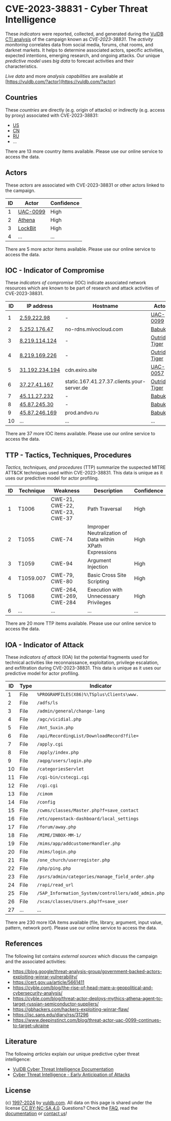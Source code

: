 # CVE-2023-38831 - Cyber Threat Intelligence

These _indicators_ were reported, collected, and generated during the [VulDB CTI analysis](https://vuldb.com/?kb.cti) of the campaign known as _CVE-2023-38831_. The _activity monitoring_ correlates data from social media, forums, chat rooms, and darknet markets. It helps to determine associated actors, specific activities, expected intentions, emerging research, and ongoing attacks. Our unique _predictive model_ uses _big data_ to forecast activities and their characteristics.

_Live data_ and more _analysis capabilities_ are available at [https://vuldb.com/?actor](https://vuldb.com/?actor)

## Countries

These _countries_ are directly (e.g. origin of attacks) or indirectly (e.g. access by proxy) associated with CVE-2023-38831:

* [US](https://vuldb.com/?country.us)
* [CN](https://vuldb.com/?country.cn)
* [RU](https://vuldb.com/?country.ru)
* ...

There are 13 more country items available. Please use our online service to access the data.

## Actors

These _actors_ are associated with CVE-2023-38831 or other actors linked to the campaign.

ID | Actor | Confidence
-- | ----- | ----------
1 | [UAC-0099](https://vuldb.com/?actor.uac-0099) | High
2 | [Athena](https://vuldb.com/?actor.athena) | High
3 | [LockBit](https://vuldb.com/?actor.lockbit) | High
4 | ... | ...

There are 5 more actor items available. Please use our online service to access the data.

## IOC - Indicator of Compromise

These _indicators of compromise_ (IOC) indicate associated network resources which are known to be part of research and attack activities of CVE-2023-38831.

ID | IP address | Hostname | Actor | Confidence
-- | ---------- | -------- | ----- | ----------
1 | [2.59.222.98](https://vuldb.com/?ip.2.59.222.98) | - | [UAC-0099](https://vuldb.com/?actor.uac-0099) | High
2 | [5.252.176.47](https://vuldb.com/?ip.5.252.176.47) | no-rdns.mivocloud.com | [Babuk](https://vuldb.com/?actor.babuk) | High
3 | [8.219.114.124](https://vuldb.com/?ip.8.219.114.124) | - | [Outrider Tiger](https://vuldb.com/?actor.outrider_tiger) | High
4 | [8.219.169.226](https://vuldb.com/?ip.8.219.169.226) | - | [Outrider Tiger](https://vuldb.com/?actor.outrider_tiger) | High
5 | [31.192.234.194](https://vuldb.com/?ip.31.192.234.194) | cdn.exiro.site | [UAC-0057](https://vuldb.com/?actor.uac-0057) | High
6 | [37.27.41.167](https://vuldb.com/?ip.37.27.41.167) | static.167.41.27.37.clients.your-server.de | [Outrider Tiger](https://vuldb.com/?actor.outrider_tiger) | High
7 | [45.11.27.232](https://vuldb.com/?ip.45.11.27.232) | - | [Babuk](https://vuldb.com/?actor.babuk) | High
8 | [45.87.245.30](https://vuldb.com/?ip.45.87.245.30) | - | [Babuk](https://vuldb.com/?actor.babuk) | High
9 | [45.87.246.169](https://vuldb.com/?ip.45.87.246.169) | prod.andvo.ru | [Babuk](https://vuldb.com/?actor.babuk) | High
10 | ... | ... | ... | ...

There are 37 more IOC items available. Please use our online service to access the data.

## TTP - Tactics, Techniques, Procedures

_Tactics, techniques, and procedures_ (TTP) summarize the suspected MITRE ATT&CK techniques used within CVE-2023-38831. This data is unique as it uses our predictive model for actor profiling.

ID | Technique | Weakness | Description | Confidence
-- | --------- | -------- | ----------- | ----------
1 | T1006 | CWE-21, CWE-22, CWE-23, CWE-37 | Path Traversal | High
2 | T1055 | CWE-74 | Improper Neutralization of Data within XPath Expressions | High
3 | T1059 | CWE-94 | Argument Injection | High
4 | T1059.007 | CWE-79, CWE-80 | Basic Cross Site Scripting | High
5 | T1068 | CWE-264, CWE-269, CWE-284 | Execution with Unnecessary Privileges | High
6 | ... | ... | ... | ...

There are 20 more TTP items available. Please use our online service to access the data.

## IOA - Indicator of Attack

These _indicators of attack_ (IOA) list the potential fragments used for technical activities like reconnaissance, exploitation, privilege escalation, and exfiltration during CVE-2023-38831. This data is unique as it uses our predictive model for actor profiling.

ID | Type | Indicator | Confidence
-- | ---- | --------- | ----------
1 | File | `%PROGRAMFILES(X86)%\TSplus\Clients\www.` | High
2 | File | `/adfs/ls` | Medium
3 | File | `/admin/general/change-lang` | High
4 | File | `/agc/vicidial.php` | High
5 | File | `/Ant_Suxin.php` | High
6 | File | `/api/RecordingList/DownloadRecord?file=` | High
7 | File | `/apply.cgi` | Medium
8 | File | `/apply/index.php` | High
9 | File | `/aqpg/users/login.php` | High
10 | File | `/categoriesServlet` | High
11 | File | `/cgi-bin/cstecgi.cgi` | High
12 | File | `/cgi.cgi` | Medium
13 | File | `/cimom` | Low
14 | File | `/config` | Low
15 | File | `/cwms/classes/Master.php?f=save_contact` | High
16 | File | `/etc/openstack-dashboard/local_settings` | High
17 | File | `/forum/away.php` | High
18 | File | `/MIME/INBOX-MM-1/` | High
19 | File | `/mims/app/addcustomerHandler.php` | High
20 | File | `/mims/login.php` | High
21 | File | `/one_church/userregister.php` | High
22 | File | `/php/ping.php` | High
23 | File | `/psrs/admin/categories/manage_field_order.php` | High
24 | File | `/rapi/read_url` | High
25 | File | `/SAP_Information_System/controllers/add_admin.php` | High
26 | File | `/scas/classes/Users.php?f=save_user` | High
27 | ... | ... | ...

There are 230 more IOA items available (file, library, argument, input value, pattern, network port). Please use our online service to access the data.

## References

The following list contains _external sources_ which discuss the campaign and the associated activities:

* https://blog.google/threat-analysis-group/government-backed-actors-exploiting-winrar-vulnerability/
* https://cert.gov.ua/article/5661411
* https://cyble.com/blog/the-rise-of-head-mare-a-geopolitical-and-cybersecurity-analysis/
* https://cyble.com/blog/threat-actor-deploys-mythics-athena-agent-to-target-russian-semiconductor-suppliers/
* https://gbhackers.com/hackers-exploiting-winrar-flaw/
* https://isc.sans.edu/diary/rss/31296
* https://www.deepinstinct.com/blog/threat-actor-uac-0099-continues-to-target-ukraine

## Literature

The following _articles_ explain our unique predictive cyber threat intelligence:

* [VulDB Cyber Threat Intelligence Documentation](https://vuldb.com/?kb.cti)
* [Cyber Threat Intelligence - Early Anticipation of Attacks](https://www.scip.ch/en/?labs.20201022)

## License

(c) [1997-2024](https://vuldb.com/?kb.changelog) by [vuldb.com](https://vuldb.com/?kb.about). All data on this page is shared under the license [CC BY-NC-SA 4.0](https://creativecommons.org/licenses/by-nc-sa/4.0/). Questions? Check the [FAQ](https://vuldb.com/?kb.faq), read the [documentation](https://vuldb.com/?kb) or [contact us](https://vuldb.com/?contact)!
